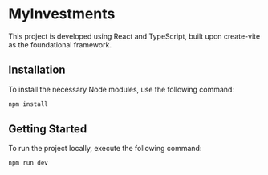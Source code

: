 # MyInvestments

This project is developed using React and TypeScript, built upon create-vite as the foundational framework.

## Installation

To install the necessary Node modules, use the following command:

```bash
npm install
```

## Getting Started

To run the project locally, execute the following command:

```bash
npm run dev
```
